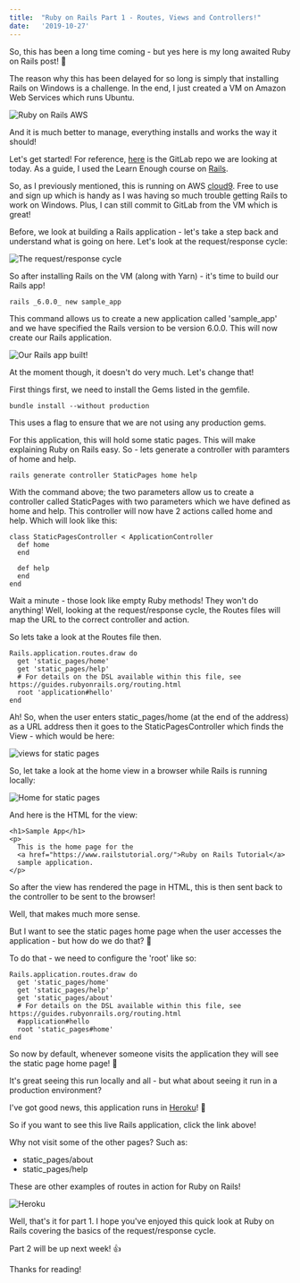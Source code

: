 ```yaml
---
title:  "Ruby on Rails Part 1 - Routes, Views and Controllers!"
date:   '2019-10-27'
---
```


So, this has been a long time coming - but yes here is my long awaited Ruby on Rails post! 🎉

The reason why this has been delayed for so long is simply that installing Rails on Windows is a challenge. In the end, I just created a VM on Amazon Web Services which runs Ubuntu.

![Ruby on Rails AWS](https://i.imgur.com/fQVmiN6.jpg)

And it is much better to manage, everything installs and works the way it should! 

Let's get started! For reference, [here](https://gitlab.com/JoshBl_/ruby_on_rails_sample_app) is the GitLab repo we are looking at today. As a guide, I used the Learn Enough course on [Rails](https://www.learnenough.com/ruby-on-rails-6th-edition).

So, as I previously mentioned, this is running on AWS [cloud9](https://aws.amazon.com/cloud9/). Free to use and sign up which is handy as I was having so much trouble getting Rails to work on Windows. Plus, I can still commit to GitLab from the VM which is great!

Before, we look at building a Rails application - let's take a step back and understand what is going on here. Let's look at the request/response cycle:

![The request/response cycle](https://i.imgur.com/eNCFtwq.jpg)

So after installing Rails on the VM (along with Yarn) - it's time to build our Rails app!

```
rails _6.0.0_ new sample_app
```

This command allows us to create a new application called 'sample_app' and we have specified the Rails version to be version 6.0.0. This will now create our Rails application.

![Our Rails app built!](https://i.imgur.com/2w9w8Eo.jpg)

At the moment though, it doesn't do very much. Let's change that!

First things first, we need to install the Gems listed in the gemfile.

```
bundle install --without production
```

This uses a flag to ensure that we are not using any production gems.

For this application, this will hold some static pages. This will make explaining Ruby on Rails easy. So - lets generate a controller with paramters of home and help.

```
rails generate controller StaticPages home help
```

With the command above; the two parameters allow us to create a controller called StaticPages with two parameters which we have defined as home and help. This controller will now have 2 actions called home and help. Which will look like this:

```
class StaticPagesController < ApplicationController
  def home
  end

  def help
  end
end
```

Wait a minute - those look like empty Ruby methods! They won't do anything! Well, looking at the request/response cycle, the Routes files will map the URL to the correct controller and action.

So lets take a look at the Routes file then.

```
Rails.application.routes.draw do
  get 'static_pages/home'
  get 'static_pages/help'
  # For details on the DSL available within this file, see https://guides.rubyonrails.org/routing.html
  root 'application#hello'
end
```

Ah! So, when the user enters static_pages/home (at the end of the address) as a URL address then it goes to the StaticPagesController which finds the View - which would be here:

![views for static pages](https://i.imgur.com/Q2pRsMb.jpg)

So, let take a look at the home view in a browser while Rails is running locally:

![Home for static pages](https://i.imgur.com/opO5vne.jpg)

And here is the HTML for the view:

```
<h1>Sample App</h1>
<p>
  This is the home page for the
  <a href="https://www.railstutorial.org/">Ruby on Rails Tutorial</a>
  sample application.
</p>
```

So after the view has rendered the page in HTML, this is then sent back to the controller to be sent to the browser!

Well, that makes much more sense.

But I want to see the static pages home page when the user accesses the application - but how do we do that? 🤔

To do that - we need to configure the 'root' like so:

```
Rails.application.routes.draw do
  get 'static_pages/home'
  get 'static_pages/help'
  get 'static_pages/about'
  # For details on the DSL available within this file, see https://guides.rubyonrails.org/routing.html
  #application#hello
  root 'static_pages#home'
end
```

So now by default, whenever someone visits the application they will see the static page home page! 👏

It's great seeing this run locally and all - but what about seeing it run in a production environment?

I've got good news, this application runs in [Heroku](https://quiet-wave-28852.herokuapp.com/)! 🎉

So if you want to see this live Rails application, click the link above!

Why not visit some of the other pages? Such as:

- static_pages/about
- static_pages/help

These are other examples of routes in action for Ruby on Rails!

![Heroku](https://i.imgur.com/un4lpm4.jpg)

Well, that's it for part 1. I hope you've enjoyed this quick look at Ruby on Rails covering the basics of the request/response cycle.

Part 2 will be up next week! 👍

Thanks for reading!